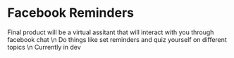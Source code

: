 # Facebook Reminders
Final product will be a virtual assitant that will interact with you through facebook chat \n
Do things like set reminders and quiz yourself on different topics
\n Currently in dev
